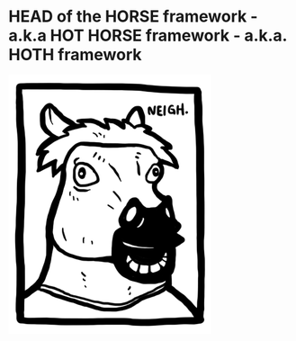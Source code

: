# HEAD of the HORSE framework - a.k.a HOT HORSE framework - a.k.a. HOTH framework

![horse](/horsehead.png)
